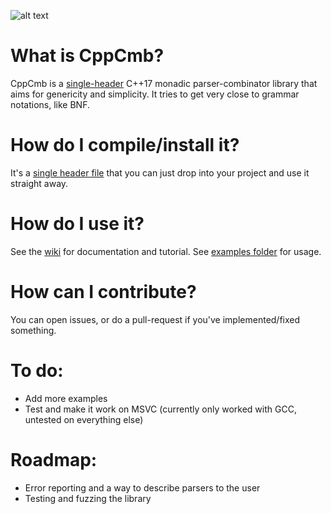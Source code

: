 ![alt text](https://github.com/LPeter1997/CppCmb/blob/master/cppcmb_logo.svg "CppCmb Logo")

# What is CppCmb?

CppCmb is a [single-header](https://github.com/LPeter1997/CppCmb/blob/master/cppcmb.hpp) C++17 monadic parser-combinator library that aims for genericity and simplicity. It tries to get very close to grammar notations, like BNF.

# How do I compile/install it?

It's a [single header file](https://github.com/LPeter1997/CppCmb/blob/master/cppcmb.hpp) that you can just drop into your project and use it straight away.

# How do I use it?

See the [wiki](https://github.com/LPeter1997/CppCmb/wiki) for documentation and tutorial. See [examples folder](https://github.com/LPeter1997/CppCmb/tree/master/examples) for usage.

# How can I contribute?

You can open issues, or do a pull-request if you've implemented/fixed something.

# To do:
* Add more examples
* Test and make it work on MSVC (currently only worked with GCC, untested on everything else)

# Roadmap:
* Error reporting and a way to describe parsers to the user
* Testing and fuzzing the library
